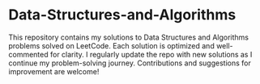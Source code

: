 # Data-Structures-and-Algorithms
This repository contains my solutions to Data Structures and Algorithms problems solved on LeetCode. Each solution is optimized and well-commented for clarity. I regularly update the repo with new solutions as I continue my problem-solving journey. Contributions and suggestions for improvement are welcome!
